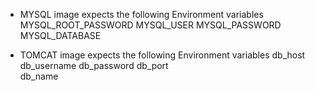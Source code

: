 * MYSQL image expects the following Environment variables
	   MYSQL_ROOT_PASSWORD
	   MYSQL_USER
	   MYSQL_PASSWORD
	   MYSQL_DATABASE

* TOMCAT image expects the following Environment variables
	    db_host     
	    db_username 
	    db_password 
	    db_port     
	    db_name

